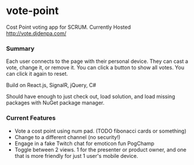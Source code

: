 # vote-point

Cost Point voting app for SCRUM.
Currently Hosted http://vote.djdenpa.com/

### Summary

Each user connects to the page with their personal device. They can cast a vote, change it, or remove it. 
You can click a button to show all votes. You can click it again to reset.

Build on React.js, SignalR, jQuery, C#

Should have enough to just check out, load solution, and load missing packages with NuGet package manager.

### Current Features

- Vote a cost point using num pad. (TODO fibonacci cards or something)
- Change to a different channel (no security!)
- Engage in a fake Twitch chat for emoticon fun PogChamp
- Toggle between 2 views. 1 for the presenter or product owner, and one that is more friendly for just 1 user's mobile device.
